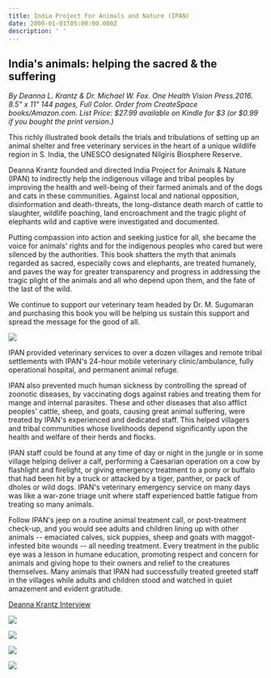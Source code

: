```yaml
---
title: India Project For Animals and Nature (IPAN)
date: 2000-01-01T05:00:00.000Z
description: ' '
---
```

## India's animals: helping the sacred & the suffering

_By Deanna L. Krantz & Dr. Michael W. Fox. One Health Vision Press.2016. 8.5" x 11" 144 pages, Full Color. Order from CreateSpace books/Amazon.com. List Price: $27.99 available on Kindle for $3 (or $0.99 if you bought the print version.)_

This richly illustrated book details the trials and tribulations of setting up an animal shelter and free veterinary services in the heart of a unique wildlife region in S. India, the UNESCO designated Nilgiris Biosphere Reserve.

Deanna Krantz founded and directed India Project for Animals & Nature (IPAN) to indirectly help the indigenous village and tribal peoples by improving the health and well-being of their farmed animals and of the dogs and cats in these communities. Against local and national opposition, disinformation and death-threats, the long-distance death march of cattle to slaughter, wildlife poaching, land encroachment and the tragic plight of elephants wild and captive were investigated and documented.

Putting compassion into action and seeking justice for all, she became the voice for animals' rights and for the indigenous peoples who cared but were silenced by the authorities. This book shatters the myth that animals regarded as sacred, especially cows and elephants, are treated humanely, and paves the way for greater transparency and progress in addressing the tragic plight of the animals and all who depend upon them, and the fate of the last of the wild.

We continue to support our veterinary team headed by Dr. M. Sugumaran and purchasing this book you will be helping us sustain this support and spread the message for the good of all.

![](/img/ipan_videocd_sleeve.jpg)

IPAN provided veterinary services to over a dozen villages and remote tribal settlements with IPAN's 24-hour mobile veterinary clinic/ambulance, fully operational hospital, and permanent animal refuge.

IPAN also prevented much human sickness by controlling the spread of zoonotic diseases, by vaccinating dogs against rabies and treating them for mange and internal parasites. These and other diseases that also afflict peoples' cattle, sheep, and goats, causing great animal suffering, were treated by IPAN's experienced and dedicated staff. This helped villagers and tribal communities whose livelihoods depend significantly upon the health and welfare of their herds and flocks.

IPAN staff could be found at any time of day or night in the jungle or in some village helping deliver a calf, performing a Caesarian operation on a cow by flashlight and firelight, or giving emergency treatment to a pony or buffalo that had been hit by a truck or attacked by a tiger, panther, or pack of dholes or wild dogs. IPAN's veterinary emergency service on many days was like a war-zone triage unit where staff experienced battle fatigue from treating so many animals.

Follow IPAN's jeep on a routine animal treatment call, or post-treatment check-up, and you would see adults and children lining up with other animals -- emaciated calves, sick puppies, sheep and goats with maggot-infested bite wounds -- all needing treatment. Every treatment in the public eye was a lesson in humane education, promoting respect and concern for animals and giving hope to their owners and relief to the creatures themselves. Many animals that IPAN had successfully treated greeted staff in the villages while adults and children stood and watched in quiet amazement and evident gratitude.

[Deanna Krantz Interview](/img/deanna_ipan.pdf)

![](/img/deanna_krantz_at_ipan.jpg)

![](/img/ipan-overview_04.jpg)

![](/img/ipan_donkeys_01.jpg)

![](/img/ipan_haying.jpg)
